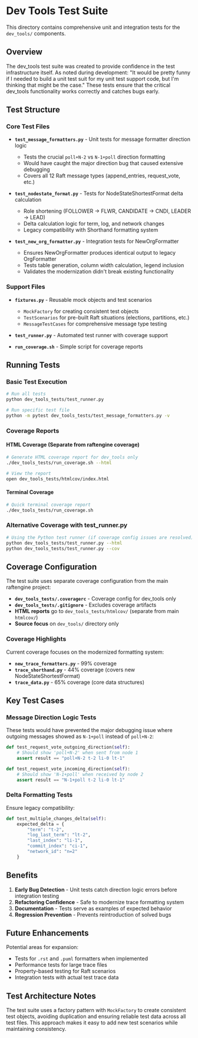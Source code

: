 # Dev Tools Test Suite

This directory contains comprehensive unit and integration tests for the `dev_tools/` components.

## Overview

The dev_tools test suite was created to provide confidence in the test infrastructure itself. As noted during development: "It would be pretty funny if I needed to build a unit test suit for my unit test support code, but I'm thinking that might be the case." These tests ensure that the critical dev_tools functionality works correctly and catches bugs early.

## Test Structure

### Core Test Files

- **`test_message_formatters.py`** - Unit tests for message formatter direction logic
  - Tests the crucial `poll+N-2` vs `N-1+poll` direction formatting
  - Would have caught the major direction bug that caused extensive debugging
  - Covers all 12 Raft message types (append_entries, request_vote, etc.)

- **`test_nodestate_format.py`** - Tests for NodeStateShortestFormat delta calculation
  - Role shortening (FOLLOWER → FLWR, CANDIDATE → CNDI, LEADER → LEAD)
  - Delta calculation logic for term, log, and network changes
  - Legacy compatibility with Shorthand formatting system

- **`test_new_org_formatter.py`** - Integration tests for NewOrgFormatter
  - Ensures NewOrgFormatter produces identical output to legacy OrgFormatter
  - Tests table generation, column width calculation, legend inclusion
  - Validates the modernization didn't break existing functionality

### Support Files

- **`fixtures.py`** - Reusable mock objects and test scenarios
  - `MockFactory` for creating consistent test objects
  - `TestScenarios` for pre-built Raft situations (elections, partitions, etc.)
  - `MessageTestCases` for comprehensive message type testing

- **`test_runner.py`** - Automated test runner with coverage support
- **`run_coverage.sh`** - Simple script for coverage reports

## Running Tests

### Basic Test Execution
```bash
# Run all tests
python dev_tools_tests/test_runner.py

# Run specific test file
python -m pytest dev_tools_tests/test_message_formatters.py -v
```

### Coverage Reports

#### HTML Coverage (Separate from raftengine coverage)
```bash
# Generate HTML coverage report for dev_tools only
./dev_tools_tests/run_coverage.sh --html

# View the report
open dev_tools_tests/htmlcov/index.html
```

#### Terminal Coverage
```bash
# Quick terminal coverage report
./dev_tools_tests/run_coverage.sh
```

### Alternative Coverage with test_runner.py
```bash
# Using the Python test runner (if coverage config issues are resolved)
python dev_tools_tests/test_runner.py --html
python dev_tools_tests/test_runner.py --cov
```

## Coverage Configuration

The test suite uses separate coverage configuration from the main raftengine project:

- **`dev_tools_tests/.coveragerc`** - Coverage config for dev_tools only
- **`dev_tools_tests/.gitignore`** - Excludes coverage artifacts
- **HTML reports** go to `dev_tools_tests/htmlcov/` (separate from main `htmlcov/`)
- **Source focus** on `dev_tools/` directory only

### Coverage Highlights

Current coverage focuses on the modernized formatting system:
- **`new_trace_formatters.py`** - 99% coverage 
- **`trace_shorthand.py`** - 44% coverage (covers new NodeStateShortestFormat)
- **`trace_data.py`** - 65% coverage (core data structures)

## Key Test Cases

### Message Direction Logic Tests
These tests would have prevented the major debugging issue where outgoing messages showed as `N-1+poll` instead of `poll+N-2`:

```python
def test_request_vote_outgoing_direction(self):
    # Should show 'poll+N-2' when sent from node 1
    assert result == "poll+N-2 t-2 li-0 lt-1"

def test_request_vote_incoming_direction(self):  
    # Should show 'N-1+poll' when received by node 2
    assert result == "N-1+poll t-2 li-0 lt-1"
```

### Delta Formatting Tests
Ensure legacy compatibility:
```python
def test_multiple_changes_delta(self):
    expected_delta = {
        "term": "t-2",
        "log_last_term": "lt-2", 
        "last_index": "li-1",
        "commit_index": "ci-1",
        "network_id": "n=2"
    }
```

## Benefits

1. **Early Bug Detection** - Unit tests catch direction logic errors before integration testing
2. **Refactoring Confidence** - Safe to modernize trace formatting system
3. **Documentation** - Tests serve as examples of expected behavior
4. **Regression Prevention** - Prevents reintroduction of solved bugs

## Future Enhancements

Potential areas for expansion:
- Tests for `.rst` and `.puml` formatters when implemented
- Performance tests for large trace files
- Property-based testing for Raft scenarios
- Integration tests with actual test trace data

## Test Architecture Notes

The test suite uses a factory pattern with `MockFactory` to create consistent test objects, avoiding duplication and ensuring reliable test data across all test files. This approach makes it easy to add new test scenarios while maintaining consistency.